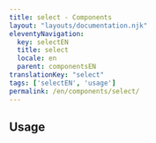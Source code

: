 ```yaml
---
title: select - Components
layout: "layouts/documentation.njk"
eleventyNavigation:
  key: selectEN
  title: select
  locale: en
  parent: componentsEN
translationKey: "select"
tags: ['selectEN', 'usage']
permalink: /en/components/select/
---
```


## Usage